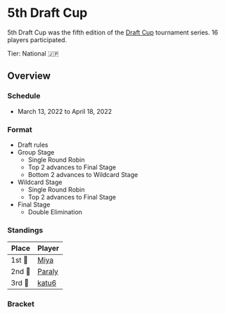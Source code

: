 # 5th Draft Cup

5th Draft Cup was the fifth edition of the [Draft Cup](jpdraftmain.md) tournament series.
16 players participated.

Tier: National :jp:

## Overview

### Schedule
- March 13, 2022 to April 18, 2022

### Format
- Draft rules
- Group Stage
    - Single Round Robin
    - Top 2 advances to Final Stage
    - Bottom 2 advances to Wildcard Stage
- Wildcard Stage
    - Single Round Robin
    - Top 2 advances to Final Stage
- Final Stage
    - Double Elimination

### Standings

|Place|Player|
|-|-|
|1st :1st_place_medal:| [Miya](../../players/japanese/miya.md) |
|2nd :2nd_place_medal:| [Paraly](../../players/japanese/paraly.md) |
|3rd :3rd_place_medal:| [katu6](../../players/japanese/katu6.md) |

### Bracket